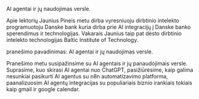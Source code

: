 AI agentai ir jų naudojimas versle.

Apie lektorių
Jaunius Pineis metu dirba vyresniuoju dirbtinio intelekto programuotoju Danske bank kuria dirba prie AI integracijų į Danske banko sperendimus ir technologijas. Vakarais Jaunius taip pat dėsto dirbtinio intelekto technologijas Baltic Institute of Technology. 

pranešimo pavadinimas:
AI agentai ir jų naudojimas versle.

Pranešimo metu susipažinsime su AI agentais ir jų panaudojimais versle.
Suprasime, kuo skirasi AI agentai nuo ChatGPT, pasižiūrėsime, kaip galima nesunkiai pasikurti AI agentus su n8n automatizavimo platforma, paanalizuosim AI agentų integracijas su populiariais biznio irankiais tokiais kaip gmail ir google calendar.


